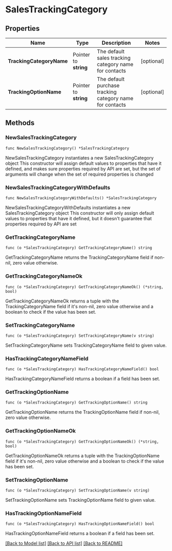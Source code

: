 # SalesTrackingCategory

## Properties

Name | Type | Description | Notes
------------ | ------------- | ------------- | -------------
**TrackingCategoryName** | Pointer to **string** | The default sales tracking category name for contacts | [optional] 
**TrackingOptionName** | Pointer to **string** | The default purchase tracking category name for contacts | [optional] 

## Methods

### NewSalesTrackingCategory

`func NewSalesTrackingCategory() *SalesTrackingCategory`

NewSalesTrackingCategory instantiates a new SalesTrackingCategory object
This constructor will assign default values to properties that have it defined,
and makes sure properties required by API are set, but the set of arguments
will change when the set of required properties is changed

### NewSalesTrackingCategoryWithDefaults

`func NewSalesTrackingCategoryWithDefaults() *SalesTrackingCategory`

NewSalesTrackingCategoryWithDefaults instantiates a new SalesTrackingCategory object
This constructor will only assign default values to properties that have it defined,
but it doesn't guarantee that properties required by API are set

### GetTrackingCategoryName

`func (o *SalesTrackingCategory) GetTrackingCategoryName() string`

GetTrackingCategoryName returns the TrackingCategoryName field if non-nil, zero value otherwise.

### GetTrackingCategoryNameOk

`func (o *SalesTrackingCategory) GetTrackingCategoryNameOk() (*string, bool)`

GetTrackingCategoryNameOk returns a tuple with the TrackingCategoryName field if it's non-nil, zero value otherwise
and a boolean to check if the value has been set.

### SetTrackingCategoryName

`func (o *SalesTrackingCategory) SetTrackingCategoryName(v string)`

SetTrackingCategoryName sets TrackingCategoryName field to given value.

### HasTrackingCategoryNameField

`func (o *SalesTrackingCategory) HasTrackingCategoryNameField() bool`

HasTrackingCategoryNameField returns a boolean if a field has been set.

### GetTrackingOptionName

`func (o *SalesTrackingCategory) GetTrackingOptionName() string`

GetTrackingOptionName returns the TrackingOptionName field if non-nil, zero value otherwise.

### GetTrackingOptionNameOk

`func (o *SalesTrackingCategory) GetTrackingOptionNameOk() (*string, bool)`

GetTrackingOptionNameOk returns a tuple with the TrackingOptionName field if it's non-nil, zero value otherwise
and a boolean to check if the value has been set.

### SetTrackingOptionName

`func (o *SalesTrackingCategory) SetTrackingOptionName(v string)`

SetTrackingOptionName sets TrackingOptionName field to given value.

### HasTrackingOptionNameField

`func (o *SalesTrackingCategory) HasTrackingOptionNameField() bool`

HasTrackingOptionNameField returns a boolean if a field has been set.


[[Back to Model list]](../README.md#documentation-for-models) [[Back to API list]](../README.md#documentation-for-api-endpoints) [[Back to README]](../README.md)


